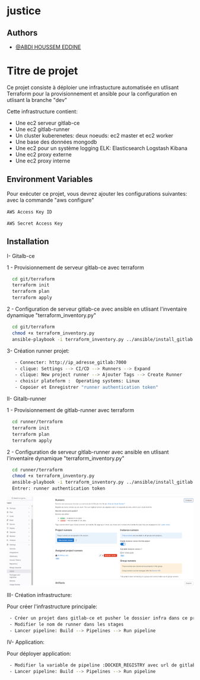 # justice
## Authors

- [@ABDI HOUSSEM EDDINE](https://github.com/hou85)


# Titre de projet

Ce projet consiste à déploier une infrastucture automatisée en utlisant Terraform pour la provisionnement et ansible pour la configuration en utlisant la branche "dev"

Cette infrastructure contient:
- Une ec2 serveur gitlab-ce 
- Une ec2 gitlab-runner
- Un cluster kuberenetes: deux noeuds: ec2 master et ec2 worker
- Une base des données mongodb
- Une ec2 pour un système logging ELK: Elasticsearch Logstash Kibana
- Une ec2 proxy externe
- Une ec2 proxy interne




## Environment Variables

Pour exécuter ce projet, vous devrez ajouter les configurations suivantes: avec la commande "aws configure"

`AWS Access Key ID`

`AWS Secret Access Key`


## Installation

I- Gitalb-ce

1 - Provisionnement de serveur gitlab-ce avec terraform

```bash
  cd git/terraform
  terraform init
  terraform plan
  terraform apply
```

2 - Configuration de serveur gitlab-ce avec ansible en utlisant l'inventaire dynamique "terraform_inventory.py"

```bash
  cd git/terraform
  chmod +x terraform_inventory.py
  ansible-playbook -i terraform_inventory.py ../ansible/install_gitlab.yml
```
3- Création runner projet: 
```bash
   - Connecter: http://ip_adresse_gitlab:7000   
   - clique: Settings --> CI/CD --> Runners --> Expand
   - clique: New project runner --> Ajouter Tags --> Create Runner
   - choisir plateform :  Operating systems: Linux
   - Copoier et Enregistrer "runner authentication token"
```


II- Gitalb-runner

1 - Provisionnement de gitlab-runner avec terraform

```bash
  cd runner/terraform
  terraform init
  terraform plan
  terraform apply
```

2 - Configuration de serveur gitlab-runner avec ansible en utlisant l'inventaire dynamique "terraform_inventory.py"

```bash
  cd runner/terraform
  chmod +x terraform_inventory.py
  ansible-playbook -i terraform_inventory.py ../ansible/install_gitlab.yml
  Entrer: runner authentication token
```
![Test Image 1](Capture.png)

III- Création infrastructure:

Pour créer l'infrastructure principale:
```bash
 - Créer un projet dans gitlab-ce et pusher le dossier infra dans ce projet
 - Modifier le nom de runner dans les stages
 - Lancer pipeline: Build --> Pipelines --> Run pipeline
```


IV- Application:

Pour déployer application: 
```bash
 - Modifier la variable de pipeline :DOCKER_REGISTRY avec url de gitlab-ce 
 - Lancer pipeline: Build --> Pipelines --> Run pipeline
```
